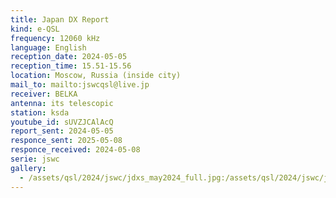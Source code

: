 ```yaml
---
title: Japan DX Report
kind: e-QSL
frequency: 12060 kHz
language: English
reception_date: 2024-05-05
reception_time: 15.51-15.56
location: Moscow, Russia (inside city)
mail_to: mailto:jswcqsl@live.jp
receiver: BELKA
antenna: its telescopic
station: ksda
youtube_id: sUVZJCAlAcQ
report_sent: 2024-05-05
responce_sent: 2025-05-08
responce_received: 2024-05-08
serie: jswc
gallery:
  - /assets/qsl/2024/jswc/jdxs_may2024_full.jpg:/assets/qsl/2024/jswc/jdxs_may2024_small.jpg
---
```

